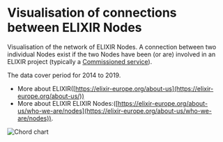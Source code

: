 # Visualisation of connections between ELIXIR Nodes 

Visualisation of the network of ELIXIR Nodes. A connection between two individual Nodes exist if the two Nodes have been (or are) involved in an ELIXIR project (typically a [Commissioned service](https://elixir-europe.org/about-us/commissioned-services)).

The data cover period for 2014 to 2019.

- More about ELIXIR([https://elixir-europe.org/about-us](https://elixir-europe.org/about-us/))
- More about ELIXIR ELIXIR Nodes:([https://elixir-europe.org/about-us/who-we-are/nodes](https://elixir-europe.org/about-us/who-we-are/nodes)).


![Chord chart](https://github.com/frenkxs/ELIXIR-Nodes-network/blob/master/plots/Nodechord-animated.gif)

